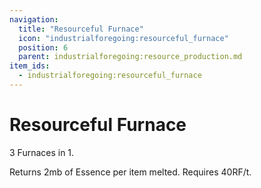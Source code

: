 ```yaml
---
navigation:
  title: "Resourceful Furnace"
  icon: "industrialforegoing:resourceful_furnace"
  position: 6
  parent: industrialforegoing:resource_production.md
item_ids:
  - industrialforegoing:resourceful_furnace
---
```


# Resourceful Furnace

3 Furnaces in 1.

Returns <Color id="gold">2</Color>mb of Essence per item melted. Requires <Color id="gold">40</Color>RF/t.



<Recipe id="industrialforegoing:resourceful_furnace" />

